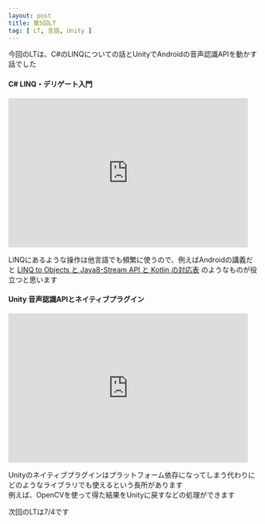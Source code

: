 ```yaml
---
layout: post
title: 第5回LT
tag: [ LT, 言語, Unity ]
---
```


今回のLTは、C#のLINQについての話とUnityでAndroidの音声認識APIを動かす話でした

#### C# LINQ・デリゲート入門
<iframe src="https://docs.google.com/presentation/d/e/2PACX-1vQgX3GX7_PVHEIQrHmEKmomQ-rRvSTwd2ufIxuPxABDLu9C5NlgQaL9y5Shu_2lLLUzbSgtghdrXh1t/embed?start=false&loop=false&delayms=3000" frameborder="0" width="480" height="299" allowfullscreen="true" mozallowfullscreen="true" webkitallowfullscreen="true"></iframe>

LINQにあるような操作は他言語でも頻繁に使うので、例えばAndroidの講義だと [LINQ to Objects と Java8-Stream API と Kotlin の対応表](https://qiita.com/amay077/items/9d2941283c4a5f61f302) のようなものが役立つと思います  

#### Unity 音声認識APIとネイティブプラグイン
<iframe src="https://docs.google.com/presentation/d/e/2PACX-1vSu0DIypSJt5qq7xuxdmLn4ZL3anPdtD26gzzT4aFhQ7yRgOV6HZpYHiE5Uscp7HULaMNXEQ3aYasrQ/embed?start=false&loop=false&delayms=3000" frameborder="0" width="480" height="299" allowfullscreen="true" mozallowfullscreen="true" webkitallowfullscreen="true"></iframe>

Unityのネイティブプラグインはプラットフォーム依存になってしまう代わりにどのようなライブラリでも使えるという長所があります  
例えば、OpenCVを使って得た結果をUnityに戻すなどの処理ができます

次回のLTは7/4です
